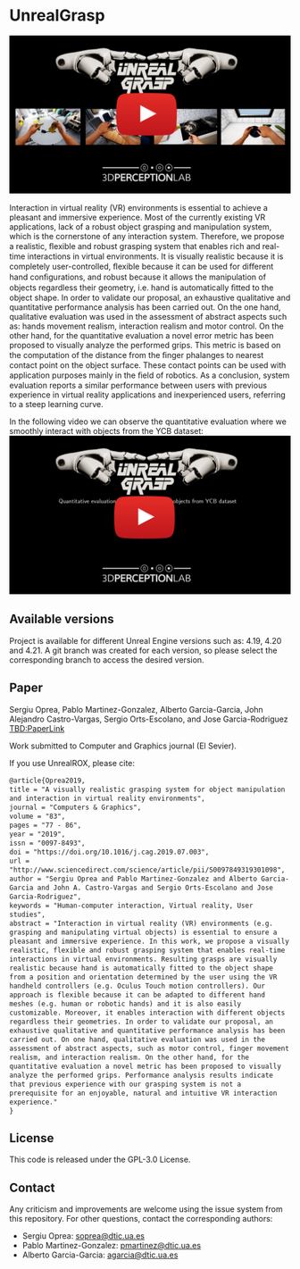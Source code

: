 [videocover0]: ./img/unrealgrasp_cover0.png
[videocover1]: ./img/unrealgrasp_cover1.png

# UnrealGrasp

[![videocover0]](https://www.youtube.com/watch?v=65gdFdwsTVg)

Interaction in virtual reality (VR) environments is essential to achieve a pleasant and immersive experience. Most of the currently existing VR applications, lack of a robust object grasping and manipulation system, which is the cornerstone of any interaction system. Therefore, we propose a realistic, ﬂexible and robust grasping system that enables rich and real-time interactions in virtual environments. It is visually realistic because it is completely user-controlled, ﬂexible because it can be used for diﬀerent hand conﬁgurations, and robust because it allows the manipulation of objects regardless their geometry, i.e. hand is automatically ﬁtted to the object shape. In order to validate our proposal, an exhaustive qualitative and quantitative performance analysis has been carried out. On the one hand, qualitative evaluation was used in the assessment of abstract aspects such as: hands movement realism, interaction realism and motor control. On the other hand, for the quantitative evaluation a novel error metric has been proposed to visually analyze the performed grips. This metric is based on the computation of the distance from the ﬁnger phalanges to nearest contact point on the object surface. These contact points can be used with application purposes mainly in the ﬁeld of robotics. As a conclusion, system evaluation reports a similar performance between users with previous experience in virtual reality applications and inexperienced users, referring to a steep learning curve.



In the following video we can observe the quantitative evaluation where we smoothly interact with objects from the YCB dataset:
[![videocover1]](https://youtu.be/4sPhLbHpywM)


## Available versions

Project is available for different Unreal Engine versions such as: 4.19, 4.20 and 4.21. A git branch was created for each version, so please select the corresponding branch to access the desired version.

## Paper

Sergiu Oprea, Pablo Martinez-Gonzalez, Alberto Garcia-Garcia, John Alejandro Castro-Vargas, Sergio Orts-Escolano, and Jose Garcia-Rodriguez [TBD:PaperLink](https://arxiv.org/abs/1810.06936)

Work submitted to Computer and Graphics journal (El Sevier).

If you use UnrealROX, please cite:

```
@article{Oprea2019,
title = "A visually realistic grasping system for object manipulation and interaction in virtual reality environments",
journal = "Computers & Graphics",
volume = "83",
pages = "77 - 86",
year = "2019",
issn = "0097-8493",
doi = "https://doi.org/10.1016/j.cag.2019.07.003",
url = "http://www.sciencedirect.com/science/article/pii/S0097849319301098",
author = "Sergiu Oprea and Pablo Martinez-Gonzalez and Alberto Garcia-Garcia and John A. Castro-Vargas and Sergio Orts-Escolano and Jose Garcia-Rodriguez",
keywords = "Human-computer interaction, Virtual reality, User studies",
abstract = "Interaction in virtual reality (VR) environments (e.g. grasping and manipulating virtual objects) is essential to ensure a pleasant and immersive experience. In this work, we propose a visually realistic, flexible and robust grasping system that enables real-time interactions in virtual environments. Resulting grasps are visually realistic because hand is automatically fitted to the object shape from a position and orientation determined by the user using the VR handheld controllers (e.g. Oculus Touch motion controllers). Our approach is flexible because it can be adapted to different hand meshes (e.g. human or robotic hands) and it is also easily customizable. Moreover, it enables interaction with different objects regardless their geometries. In order to validate our proposal, an exhaustive qualitative and quantitative performance analysis has been carried out. On one hand, qualitative evaluation was used in the assessment of abstract aspects, such as motor control, finger movement realism, and interaction realism. On the other hand, for the quantitative evaluation a novel metric has been proposed to visually analyze the performed grips. Performance analysis results indicate that previous experience with our grasping system is not a prerequisite for an enjoyable, natural and intuitive VR interaction experience."
}
```
## License

This code is released under the GPL-3.0 License.

## Contact

Any criticism and improvements are welcome using the issue system from this repository. For other questions, contact the corresponding authors:

- Sergiu Oprea: soprea@dtic.ua.es
- Pablo Martinez-Gonzalez: pmartinez@dtic.ua.es
- Alberto Garcia-Garcia: agarcia@dtic.ua.es
